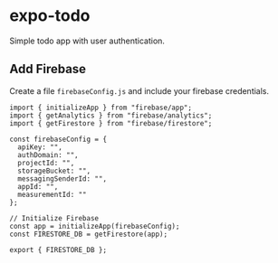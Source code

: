 # expo-todo

Simple todo app with user authentication.

## Add Firebase
Create a file `firebaseConfig.js` and include your firebase credentials.
```
import { initializeApp } from "firebase/app";
import { getAnalytics } from "firebase/analytics";
import { getFirestore } from "firebase/firestore";

const firebaseConfig = {
  apiKey: "",
  authDomain: "",
  projectId: "",
  storageBucket: "",
  messagingSenderId: "",
  appId: "",
  measurementId: ""
};

// Initialize Firebase
const app = initializeApp(firebaseConfig);
const FIRESTORE_DB = getFirestore(app);

export { FIRESTORE_DB };
```